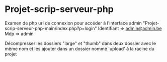 # Projet-scrip-serveur-php
Examen de php
url de connexion pour accéder à l'interface admin "Projet-scrip-serveur-php-main/index.php?p=login"
Identifiant => admin@admin.be   Mdp => admin

Décompresser les dossiers "large" et "thumb" dans deux dossier avec le même nom et les ajouter dans un dossier nommé 'upload' à la racine du projet
